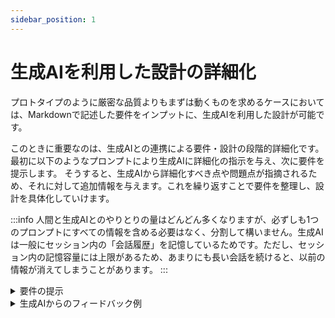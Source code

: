 ```yaml
---
sidebar_position: 1
---
```


# 生成AIを利用した設計の詳細化

プロトタイプのように厳密な品質よりもまずは動くものを求めるケースにおいては、Markdownで記述した要件をインプットに、生成AIを利用した設計が可能です。

このときに重要なのは、生成AIとの連携による要件・設計の段階的詳細化です。
最初に以下のようなプロンプトにより生成AIに詳細化の指示を与え、次に要件を提示します。
そうすると、生成AIから詳細化すべき点や問題点が指摘されるため、それに対して追加情報を与えます。これを繰り返すことで要件を整理し、設計を具体化していけます。

:::info
人間と生成AIとのやりとりの量はどんどん多くなりますが、必ずしも1つのプロンプトにすべての情報を含める必要はなく、分割して構いません。生成AIは一般にセッション内の「会話履歴」を記憶しているためです。ただし、セッション内の記憶容量には上限があるため、あまりにも長い会話を続けると、以前の情報が消えてしまうことがあります。
:::

<details>
  <summary>要件の提示</summary>

```text
あなたは優秀なWebアプリ開発者です。私がこれから要件を提示します。
内容を精査して不明な点や問題点があれば、対応方法とともに指摘してください。

# 指摘例
1. 不明な点: xxxについて〜
2. 対応方法: yyyすること

# アプリケーション要件

## アプリケーション概要

画像の解析を行い、結果を表示、管理するWebアプリケーション。スマートフォンでも利用できるように、レスポンシブデザインを採用する。

## 使用技術

- バックエンドのプログラミング言語: Python
- バックエンドのフレームワーク: Django
- フロントエンドのフレームワーク: Next.js

## データディレクトリ仕様

サーバ上にルートディレクトリを作成し、当該ディレクトリ配下に、解析画像ごとに一意のディレクトリを作成する。
一意性はタイムスタンプを用いて実現する。

(以下略)
```

</details>

<details>
  <summary>生成AIからのフィードバック例</summary>

```text
1. 不明な点: 画像解析の詳細仕様が不明

- どのような画像解析を行うのか（例: オブジェクト検出、顔認識、文字認識など）。
- 使用する解析ライブラリやアルゴリズム（例: OpenCV、TensorFlow、PyTorchなど）。
- 解析結果の形式（例: JSON、画像上へのラベル付け、数値データなど）。

対応方法: 解析の具体的な内容と利用予定の技術を明記する。
また、画像処理の重さによっては非同期処理（例: Celery + Django）や別サーバでの解析が必要になる可能性を検討する。

2. 不明な点: ディレクトリの設計がシンプルすぎる

- ディレクトリをタイムスタンプのみで一意にする場合、異なるリクエストが同時刻に発生した際の競合リスク。
- サーバ上のディスク容量管理や古いデータの削除方法。

対応方法: タイムスタンプだけでなく、UUIDや画像ファイルのハッシュ値（SHA256など）を組み合わせてディレクトリを一意にする。
また、定期的なディスク容量の管理・古いデータ削除のためのバッチ処理を設計する。
```

</details>
